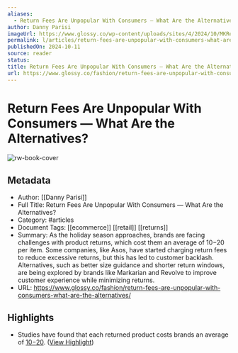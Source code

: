 ```yaml
---
aliases:
  - Return Fees Are Unpopular With Consumers — What Are the Alternatives?
author: Danny Parisi
imageUrl: https://www.glossy.co/wp-content/uploads/sites/4/2024/10/MKRes25-120-Edit_copy-copy.jpg
permalink: l/articles/return-fees-are-unpopular-with-consumers-what-are-the-alternatives
publishedOn: 2024-10-11
source: reader
status: 
title: Return Fees Are Unpopular With Consumers — What Are the Alternatives?
url: https://www.glossy.co/fashion/return-fees-are-unpopular-with-consumers-what-are-the-alternatives/
---
```

# Return Fees Are Unpopular With Consumers — What Are the Alternatives?

![rw-book-cover](https://www.glossy.co/wp-content/uploads/sites/4/2024/10/MKRes25-120-Edit_copy-copy.jpg)

## Metadata

- Author: [[Danny Parisi]]
- Full Title: Return Fees Are Unpopular With Consumers — What Are the Alternatives?
- Category: #articles
- Document Tags: [[ecommerce]] [[retail]] [[returns]]
- Summary: As the holiday season approaches, brands are facing challenges with product returns, which cost them an average of $10-$20 per item. Some companies, like Asos, have started charging return fees to reduce excessive returns, but this has led to customer backlash. Alternatives, such as better size guidance and shorter return windows, are being explored by brands like Markarian and Revolve to improve customer experience while minimizing returns.
- URL: https://www.glossy.co/fashion/return-fees-are-unpopular-with-consumers-what-are-the-alternatives/

## Highlights

- Studies have found that each returned product costs brands an average of [$10-$20](https://www.forbes.com/sites/blakemorgan/2021/01/25/retailers-dont-want-returns-heres-what-it-means-for-customers/). ([View Highlight](https://read.readwise.io/read/01ja5150b27821k0fcdehegb2w))
